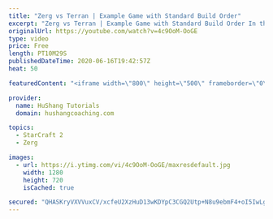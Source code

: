 ```yaml
---
title: "Zerg vs Terran | Example Game with Standard Build Order"
excerpt: "Zerg vs Terran | Example Game with Standard Build Order In this guide we learn how to defend early Terran attacks.  Coaching -------------------------------------------------------------------------- Interested in Starcraft lessons? Check out my website! I would love to help you improve and reach your"
originalUrl: https://youtube.com/watch?v=4c9OoM-OoGE
type: video
price: Free
length: PT10M29S
publishedDateTime: 2020-06-16T19:42:57Z
heat: 50

featuredContent: "<iframe width=\"800\" height=\"500\" frameborder=\"0\" src=\"https://www.youtube.com/embed/4c9OoM-OoGE\" allow=\"accelerometer; autoplay; encrypted-media; gyroscope; picture-in-picture\" allowfullscreen></iframe>"

provider:
  name: HuShang Tutorials
  domain: hushangcoaching.com

topics:
  - StarCraft 2
  - Zerg

images:
  - url: https://i.ytimg.com/vi/4c9OoM-OoGE/maxresdefault.jpg
    width: 1280
    height: 720
    isCached: true

secured: "QHASKryVXVVuxCV/xcfeU2XzHuD13wKDYpC3CGQ2Utp+N8u9ebmF4+oI5IwLgAdB+7uoz/i0yONud+yO+YtJLWm525W2r+pgh3WORHUOZYMcfdTsyHhZL4nLpXKsegPGcbHYxilV9Cy7N+p1CuoQpncO8A7Zp8X9Q3o6mY9iQofaRikGJvaBR3criYw/FpywxebV2UeySXs8PpGGxuqMlFGWab10do+9/xVIY9Y2pA+OWLJp4t0oEUKgFcjFU4ruQLa1v/otKyWtQ/Wd9QwBkgDsGpI4EMD0Jy2YFKKWr/9Slk2ScVoVzzqVE57x4fL5Jhx1Ol49N/iVmm+JjZCvKm/0YfCKuxnyomCZFZRm/lgfFNmMAxUVjLHKfBOeVQ9piZ8+9iufMEjEpgMmKWUhNPK/cyYfgyhIqmGyCQKdSrQ=;w1WL3zW9UFAXyXRHvV1tSw=="
---
```


